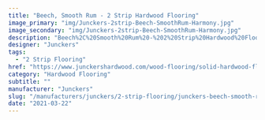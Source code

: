 ```yaml
---
title: "Beech, Smooth Rum - 2 Strip Hardwood Flooring"
image_primary: "img/Junckers-2strip-Beech-SmoothRum-Harmony.jpg"
image_secondary: "img/Junckers-2strip-Beech-SmoothRum-Harmony.jpg"
description: "Beech%2C%20Smooth%20Rum%20-%202%20Strip%20Hardwood%20Flooring%0A%0AA%20Beech%202%20Strip%20Board%20toned%20with%20a%20slightly%20transparent%20warm%20dark%20red%20stain.%0A%0AThis%20floor%20is%20also%20available%20as%20ships%20decking.%20The%20black%20neoprene%20strip%20placed%20between%20the%20boards%20adds%20a%20maritime%20look%20to%20the%20floor.%A0%0A%0AGET%20FREE%20SAMPLE%20OR%20QUOTE"
designer: "Junckers"
tags: 
  - "2 Strip Flooring"
href: "https://www.junckershardwood.com/wood-flooring/solid-hardwood-flooring/2-strip-wooden-flooring/product-page/beech-smooth-rum-2-strip-hardwood-flooring"
category: "Hardwood Flooring"
subtitle: ""
manufacturer: "Junckers"
slug: "/manufacturers/junckers/2-strip-flooring/junckers-beech-smooth-rum-2-strip-hardwood-flooring"
date: "2021-03-22"
---
```

